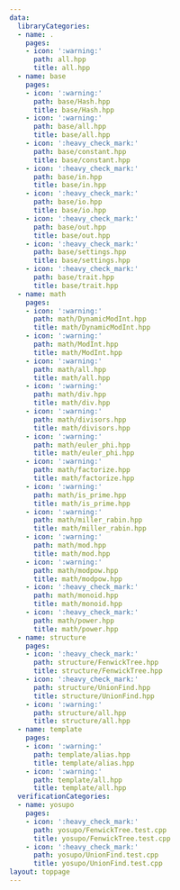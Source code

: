 ```yaml
---
data:
  libraryCategories:
  - name: .
    pages:
    - icon: ':warning:'
      path: all.hpp
      title: all.hpp
  - name: base
    pages:
    - icon: ':warning:'
      path: base/Hash.hpp
      title: base/Hash.hpp
    - icon: ':warning:'
      path: base/all.hpp
      title: base/all.hpp
    - icon: ':heavy_check_mark:'
      path: base/constant.hpp
      title: base/constant.hpp
    - icon: ':heavy_check_mark:'
      path: base/in.hpp
      title: base/in.hpp
    - icon: ':heavy_check_mark:'
      path: base/io.hpp
      title: base/io.hpp
    - icon: ':heavy_check_mark:'
      path: base/out.hpp
      title: base/out.hpp
    - icon: ':heavy_check_mark:'
      path: base/settings.hpp
      title: base/settings.hpp
    - icon: ':heavy_check_mark:'
      path: base/trait.hpp
      title: base/trait.hpp
  - name: math
    pages:
    - icon: ':warning:'
      path: math/DynamicModInt.hpp
      title: math/DynamicModInt.hpp
    - icon: ':warning:'
      path: math/ModInt.hpp
      title: math/ModInt.hpp
    - icon: ':warning:'
      path: math/all.hpp
      title: math/all.hpp
    - icon: ':warning:'
      path: math/div.hpp
      title: math/div.hpp
    - icon: ':warning:'
      path: math/divisors.hpp
      title: math/divisors.hpp
    - icon: ':warning:'
      path: math/euler_phi.hpp
      title: math/euler_phi.hpp
    - icon: ':warning:'
      path: math/factorize.hpp
      title: math/factorize.hpp
    - icon: ':warning:'
      path: math/is_prime.hpp
      title: math/is_prime.hpp
    - icon: ':warning:'
      path: math/miller_rabin.hpp
      title: math/miller_rabin.hpp
    - icon: ':warning:'
      path: math/mod.hpp
      title: math/mod.hpp
    - icon: ':warning:'
      path: math/modpow.hpp
      title: math/modpow.hpp
    - icon: ':heavy_check_mark:'
      path: math/monoid.hpp
      title: math/monoid.hpp
    - icon: ':heavy_check_mark:'
      path: math/power.hpp
      title: math/power.hpp
  - name: structure
    pages:
    - icon: ':heavy_check_mark:'
      path: structure/FenwickTree.hpp
      title: structure/FenwickTree.hpp
    - icon: ':heavy_check_mark:'
      path: structure/UnionFind.hpp
      title: structure/UnionFind.hpp
    - icon: ':warning:'
      path: structure/all.hpp
      title: structure/all.hpp
  - name: template
    pages:
    - icon: ':warning:'
      path: template/alias.hpp
      title: template/alias.hpp
    - icon: ':warning:'
      path: template/all.hpp
      title: template/all.hpp
  verificationCategories:
  - name: yosupo
    pages:
    - icon: ':heavy_check_mark:'
      path: yosupo/FenwickTree.test.cpp
      title: yosupo/FenwickTree.test.cpp
    - icon: ':heavy_check_mark:'
      path: yosupo/UnionFind.test.cpp
      title: yosupo/UnionFind.test.cpp
layout: toppage
---
```


